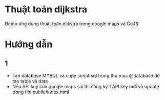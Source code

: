 # Thuật toán dijkstra
Demo ứng dụng thuật toán dijkstra trong google maps và GoJS


# Hướng dẫn
## 1
- Tạo database MYSQL và copy script sql trong thư mục @database đê tạo table và data
- Nếu API key của google maps sai thì đắng ký 1 API key mới và update trong file public/index.html
<script src="https://maps.googleapis.com/maps/api/js?key=API_KEY&callback=initMap"
            async defer></script>